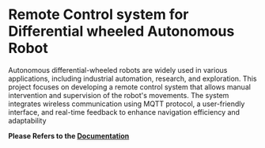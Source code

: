 # Remote Control system for Differential wheeled Autonomous Robot
Autonomous differential-wheeled robots are widely used in various applications, including industrial automation, research, and exploration. This project focuses on developing a remote control system that allows manual intervention and supervision of the robot's movements. The system integrates wireless communication using MQTT protocol, a user-friendly interface, and real-time feedback to enhance navigation efficiency and adaptability

**Please Refers to the [Documentation](Documentation.pdf)** 
